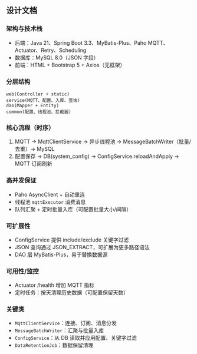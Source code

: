 ## 设计文档

### 架构与技术栈
- 后端：Java 21、Spring Boot 3.3、MyBatis-Plus、Paho MQTT、Actuator、Retry、Scheduling
- 数据库：MySQL 8.0（JSON 字段）
- 前端：HTML + Bootstrap 5 + Axios（无框架）

### 分层结构
```
web(Controller + static)
service(MQTT、配置、入库、查询)
dao(Mapper + Entity)
common(配置、线程池、拦截器)
```

### 核心流程（时序）
1) MQTT → MqttClientService → 异步线程池 → MessageBatchWriter（批量/去重）→ MySQL
2) 配置保存 → DB(system_config) → ConfigService.reloadAndApply → MQTT 订阅刷新

### 高并发保证
- Paho AsyncClient + 自动重连
- 线程池 `mqttExecutor` 消费消息
- 队列汇聚 + 定时批量入库（可配置批量大小/间隔）

### 可扩展性
- ConfigService 提供 include/exclude 关键字过滤
- JSON 查询通过 JSON_EXTRACT，可扩展为更多路径语法
- DAO 层 MyBatis-Plus，易于替换数据源

### 可用性/监控
- Actuator /health 增加 MQTT 指标
- 定时任务：按天清理历史数据（可配置保留天数）

### 关键类
- `MqttClientService`：连接、订阅、消息分发
- `MessageBatchWriter`：汇聚与批量入库
- `ConfigService`：从 DB 读取并应用配置、关键字过滤
- `DataRetentionJob`：数据保留清理

